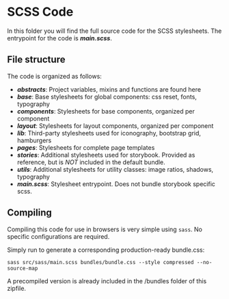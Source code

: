 # SCSS Code

In this folder you will find the full source code for the SCSS stylesheets.
The entrypoint for the code is **_main.scss_**.

## File structure

The code is organized as follows:

- **_abstracts_**: Project variables, mixins and functions are found here
- **_base_**: Base stylesheets for global components: css reset, fonts, typography
- **_components_**: Stylesheets for base components, organized per component
- **_layout_**: Stylesheets for layout components, organized per component
- **_lib_**: Third-party stylesheets used for iconography, bootstrap grid, hamburgers
- **_pages_**: Stylesheets for complete page templates
- **_stories_**: Additional stylesheets used for storybook. Provided as reference, but is _NOT_ included in the default bundle.
- **_utils_**: Additional stylesheets for utility classes: image ratios, shadows, typography
- **_main.scss_**: Stylesheet entrypoint. Does not bundle storybook specific scss.

## Compiling

Compiling this code for use in browsers is very simple using `sass`. No specific configurations are required.

Simply run to generate a corresponding production-ready bundle.css:

`sass src/sass/main.scss bundles/bundle.css --style compressed --no-source-map`

A precompiled version is already included in the /bundles folder of this zipfile.

